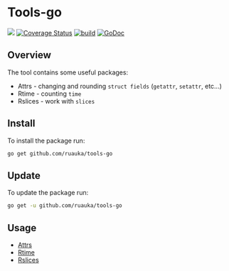 # Tools-go

![](https://img.shields.io/github/go-mod/go-version/ruauka/attrs-go)
[![Coverage Status](https://codecov.io/github/ruauka/attrs-go/coverage.svg?branch=master)](https://codecov.io/gh/ruauka/attrs-go)
[![build](https://github.com/ruauka/attrs-go/actions/workflows/pipeline.yml/badge.svg)](https://github.com/ruauka/attrs-go/actions/workflows/pipeline.yml)
[![GoDoc](https://godoc.org/github.com/ruauka/attrs-go?status.svg)](https://godoc.org/github.com/ruauka/attrs-go)

## Overview

The tool contains some useful packages:

- Attrs - changing and rounding `struct fields` (`getattr`, `setattr`, etc...)
- Rtime - counting `time`
- Rslices - work with `slices`

## Install

To install the package run:

```bash
go get github.com/ruauka/tools-go
```

## Update

To update the package run:

```bash
go get -u github.com/ruauka/tools-go
```

## Usage

- [Attrs](attrs/README.md)
- [Rtime](rtime/README.md)
- [Rslices](rslices/README.md)
